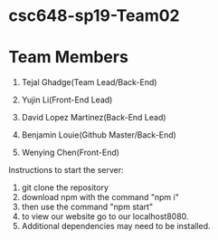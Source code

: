 # csc648-sp19-Team02

# Team Members 
1. Tejal Ghadge(Team Lead/Back-End)

1. Yujin Li(Front-End Lead)

2. David Lopez Martinez(Back-End Lead)

4. Benjamin Louie(Github Master/Back-End)

5. Wenying Chen(Front-End)

Instructions to start the server:
1. git clone the repository
2. download npm with the command "npm i"
3. then use the command "npm start"
4. to view our website go to our localhost8080.
5. Additional dependencies may need to be installed.